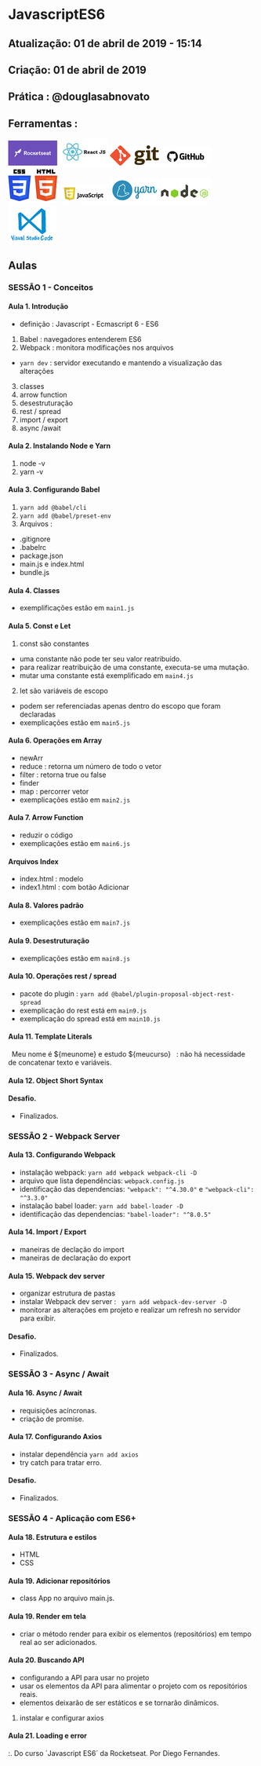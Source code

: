 # JavascriptES6 

## Atualização: 01 de abril de 2019 - 15:14
## Criação: 01 de abril de 2019
## Prática : @douglasabnovato
## Ferramentas : 
![Rocketseat](/images/logo-rocketseat.png)
![ReactJS](/images/logo-reactjs.jpg)
![Git](/images/logo-git.png)
![GitHub](/images/logo-github.png)<br/>
![HTML e CSS](/images/logo-html-css.png)
![Javascript](/images/logo-javascript-es6.png)
![Yarn](/images/logo-yarn.png)
![NodeJS](/images/nodejs.png)
![VSCode](/images/logo-VSCode.png)


## Aulas

### SESSÃO 1 - Conceitos

#### Aula 1. Introdução 
- definição : Javascript - Ecmascript 6 - ES6
1. Babel : navegadores entenderem ES6
2. Webpack : monitora modificações nos arquivos 
- `yarn dev` : servidor executando e mantendo a visualização das alterações
3. classes
4. arrow function
5. desestruturação
6. rest / spread
7. import / export
8. async /await

#### Aula 2. Instalando Node e Yarn
1. node -v
2. yarn -v

#### Aula 3. Configurando Babel
1. `yarn add @babel/cli`
2. `yarn add @babel/preset-env`
3. Arquivos : 
- .gitignore
- .babelrc
- package.json
- main.js e index.html
- bundle.js

#### Aula 4. Classes
- exemplificações estão em `main1.js`

#### Aula 5. Const e Let
1. const são constantes 
- uma constante não pode ter seu valor reatribuído.
- para realizar reatribuição de uma constante, executa-se uma mutação.
- mutar uma constante está exemplificado em `main4.js`
2. let são variáveis de escopo
- podem ser referenciadas apenas dentro do escopo que foram declaradas
- exemplicações estão em `main5.js`

#### Aula 6. Operações em Array
- newArr
- reduce : retorna um número de todo o vetor
- filter : retorna true ou false
- finder
- map : percorrer vetor
- exemplicações estão em `main2.js`

#### Aula 7. Arrow Function
- reduzir o código
- exemplicações estão em `main6.js`

#### Arquivos Index
- index.html : modelo
- index1.html : com botão Adicionar

#### Aula 8. Valores padrão
- exemplicações estão em `main7.js`

#### Aula 9. Desestruturação
- exemplicações estão em `main8.js`

#### Aula 10. Operações rest / spread
- pacote do plugin : `yarn add @babel/plugin-proposal-object-rest-spread`
- exemplicação do rest está em `main9.js` 
- exemplicação do spread está em `main10.js`

#### Aula 11. Template Literals
` `Meu nome é ${meunome} e estudo ${meucurso}` ` : não há necessidade de concatenar texto e variáveis.

#### Aula 12.  Object Short Syntax

#### Desafio.
- Finalizados.

### SESSÃO 2 - Webpack Server

#### Aula 13. Configurando Webpack
- instalação webpack: `yarn add webpack webpack-cli -D`
- arquivo que lista dependências: `webpack.config.js`
- identificação das dependencias: `"webpack": "^4.30.0"` e `"webpack-cli": "^3.3.0"`
- instalação babel loader: `yarn add babel-loader -D`
- identificação das dependencias: `"babel-loader": "^8.0.5"`

#### Aula 14. Import / Export
- maneiras de declação do import
- maneiras de declaração do export

#### Aula 15. Webpack dev server
- organizar estrutura de pastas
- instalar Webpack dev server : ` yarn add webpack-dev-server -D`
- monitorar as alterações em projeto e realizar um refresh no servidor para exibir.

#### Desafio.
- Finalizados.

### SESSÃO 3 - Async / Await

#### Aula 16. Async / Await
- requisições acíncronas.
- criação de promise.

#### Aula 17. Configurando Axios
- instalar dependência `yarn add axios`
- try catch para tratar erro.

#### Desafio.
- Finalizados.

### SESSÃO 4 - Aplicação com ES6+

#### Aula 18. Estrutura e estilos
- HTML
- CSS

#### Aula 19. Adicionar repositórios
- class App no arquivo main.js.

#### Aula 19. Render em tela
- criar o método render para exibir os elementos (repositórios) em tempo real ao ser adicionados.

#### Aula 20. Buscando API
- configurando a API para usar no projeto
- usar os elementos da API para alimentar o projeto com os repositórios reais.
- elementos deixarão de ser estáticos e se tornarão dinâmicos.
1. instalar e configurar axios

#### Aula 21. Loading e error

:. Do curso ´Javascript ES6´ da Rocketseat.
Por Diego Fernandes.